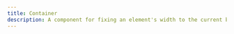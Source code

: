 ```yaml
---
title: Container
description: A component for fixing an element's width to the current breakpoint.
---
```

<div>
    <table-utility custom-columns="{'column-1': 'Spacer size', 'column-2': 'Spacer value'}" prefix="" property="breakpoints" class="mb-lg"></table-utility>
</div>